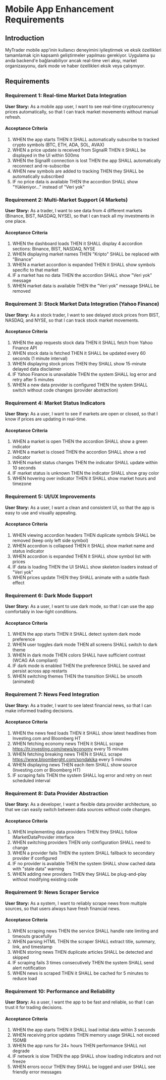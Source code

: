 # Mobile App Enhancement Requirements

## Introduction

MyTrader mobile app'inin kullanıcı deneyimini iyileştirmek ve eksik özellikleri tamamlamak için kapsamlı geliştirmeler yapılması gerekiyor. Uygulama şu anda backend'e bağlanabiliyor ancak real-time veri akışı, market organizasyonu, dark mode ve haber özellikleri eksik veya çalışmıyor.

## Requirements

### Requirement 1: Real-time Market Data Integration

**User Story:** As a mobile app user, I want to see real-time cryptocurrency prices automatically, so that I can track market movements without manual refresh.

#### Acceptance Criteria

1. WHEN the app starts THEN it SHALL automatically subscribe to tracked crypto symbols (BTC, ETH, ADA, SOL, AVAX)
2. WHEN a price update is received from SignalR THEN it SHALL be displayed in the UI within 500ms
3. WHEN the SignalR connection is lost THEN the app SHALL automatically reconnect and re-subscribe
4. WHEN new symbols are added to tracking THEN they SHALL be automatically subscribed
5. IF no price data is available THEN the accordion SHALL show "Yükleniyor..." instead of "Veri yok"

### Requirement 2: Multi-Market Support (4 Markets)

**User Story:** As a trader, I want to see data from 4 different markets (Binance, BIST, NASDAQ, NYSE), so that I can track all my investments in one place.

#### Acceptance Criteria

1. WHEN the dashboard loads THEN it SHALL display 4 accordion sections: Binance, BIST, NASDAQ, NYSE
2. WHEN displaying market names THEN "Kripto" SHALL be replaced with "Binance"
3. WHEN a market accordion is expanded THEN it SHALL show symbols specific to that market
4. IF a market has no data THEN the accordion SHALL show "Veri yok" message
5. WHEN market data is available THEN the "Veri yok" message SHALL be removed

### Requirement 3: Stock Market Data Integration (Yahoo Finance)

**User Story:** As a stock trader, I want to see delayed stock prices from BIST, NASDAQ, and NYSE, so that I can track stock market movements.

#### Acceptance Criteria

1. WHEN the app requests stock data THEN it SHALL fetch from Yahoo Finance API
2. WHEN stock data is fetched THEN it SHALL be updated every 60 seconds (1 minute interval)
3. WHEN displaying stock prices THEN they SHALL show 15-minute delayed data disclaimer
4. IF Yahoo Finance is unavailable THEN the system SHALL log error and retry after 5 minutes
5. WHEN a new data provider is configured THEN the system SHALL switch without code changes (provider abstraction)

### Requirement 4: Market Status Indicators

**User Story:** As a user, I want to see if markets are open or closed, so that I know if prices are updating in real-time.

#### Acceptance Criteria

1. WHEN a market is open THEN the accordion SHALL show a green indicator
2. WHEN a market is closed THEN the accordion SHALL show a red indicator
3. WHEN market status changes THEN the indicator SHALL update within 10 seconds
4. IF market status is unknown THEN the indicator SHALL show gray color
5. WHEN hovering over indicator THEN it SHALL show market hours and timezone

### Requirement 5: UI/UX Improvements

**User Story:** As a user, I want a clean and consistent UI, so that the app is easy to use and visually appealing.

#### Acceptance Criteria

1. WHEN viewing accordion headers THEN duplicate symbols SHALL be removed (keep only left side symbol)
2. WHEN accordion is collapsed THEN it SHALL show market name and status indicator
3. WHEN accordion is expanded THEN it SHALL show symbol list with prices
4. IF data is loading THEN the UI SHALL show skeleton loaders instead of "Veri yok"
5. WHEN prices update THEN they SHALL animate with a subtle flash effect

### Requirement 6: Dark Mode Support

**User Story:** As a user, I want to use dark mode, so that I can use the app comfortably in low-light conditions.

#### Acceptance Criteria

1. WHEN the app starts THEN it SHALL detect system dark mode preference
2. WHEN user toggles dark mode THEN all screens SHALL switch to dark theme
3. WHEN in dark mode THEN colors SHALL have sufficient contrast (WCAG AA compliant)
4. IF dark mode is enabled THEN the preference SHALL be saved and persist across app restarts
5. WHEN switching themes THEN the transition SHALL be smooth (animated)

### Requirement 7: News Feed Integration

**User Story:** As a trader, I want to see latest financial news, so that I can make informed trading decisions.

#### Acceptance Criteria

1. WHEN the news feed loads THEN it SHALL show latest headlines from Investing.com and Bloomberg HT
2. WHEN fetching economy news THEN it SHALL scrape https://tr.investing.com/news/economy every 15 minutes
3. WHEN fetching breaking news THEN it SHALL scrape https://www.bloomberght.com/sondakika every 5 minutes
4. WHEN displaying news THEN each item SHALL show source (Investing.com or Bloomberg HT)
5. IF scraping fails THEN the system SHALL log error and retry on next scheduled interval

### Requirement 8: Data Provider Abstraction

**User Story:** As a developer, I want a flexible data provider architecture, so that we can easily switch between data sources without code changes.

#### Acceptance Criteria

1. WHEN implementing data providers THEN they SHALL follow IMarketDataProvider interface
2. WHEN switching providers THEN only configuration SHALL need to change
3. WHEN a provider fails THEN the system SHALL fallback to secondary provider if configured
4. IF no provider is available THEN the system SHALL show cached data with "stale data" warning
5. WHEN adding new providers THEN they SHALL be plug-and-play without modifying existing code

### Requirement 9: News Scraper Service

**User Story:** As a system, I want to reliably scrape news from multiple sources, so that users always have fresh financial news.

#### Acceptance Criteria

1. WHEN scraping news THEN the service SHALL handle rate limiting and timeouts gracefully
2. WHEN parsing HTML THEN the scraper SHALL extract title, summary, link, and timestamp
3. WHEN storing news THEN duplicate articles SHALL be detected and skipped
4. IF scraping fails 3 times consecutively THEN the system SHALL send alert notification
5. WHEN news is scraped THEN it SHALL be cached for 5 minutes to reduce load

### Requirement 10: Performance and Reliability

**User Story:** As a user, I want the app to be fast and reliable, so that I can trust it for trading decisions.

#### Acceptance Criteria

1. WHEN the app starts THEN it SHALL load initial data within 3 seconds
2. WHEN receiving price updates THEN memory usage SHALL not exceed 150MB
3. WHEN the app runs for 24+ hours THEN performance SHALL not degrade
4. IF network is slow THEN the app SHALL show loading indicators and not freeze
5. WHEN errors occur THEN they SHALL be logged and user SHALL see friendly error messages
